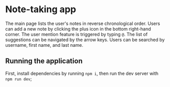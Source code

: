 # Note-taking app

The main page lists the user's notes in reverse chronological order.
Users can add a new note by clicking the plus icon in the bottom right-hand corner.
The user mention feature is triggered by typing `@`. The list of suggestions can be navigated by the arrow keys.
Users can be searched by username, first name, and last name.

## Running the application

First, install dependencies by running `npm i`, then run the dev server with `npm run dev`;
